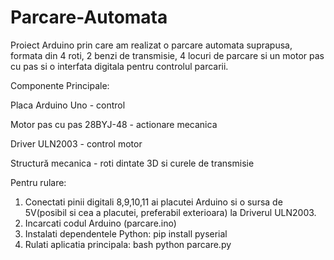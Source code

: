 # Parcare-Automata
Proiect Arduino prin care am realizat o parcare automata suprapusa, formata din 4 roti, 2 benzi de transmisie, 4 locuri de parcare si un motor pas cu pas si o interfata digitala pentru controlul parcarii.

Componente Principale:

Placa Arduino Uno - control

Motor pas cu pas 28BYJ-48 - actionare mecanica

Driver ULN2003 - control motor

Structură mecanica - roti dintate 3D si curele de transmisie


Pentru rulare: 
1. Conectati pinii digitali 8,9,10,11 ai placutei Arduino si o sursa de 5V(posibil si cea a placutei, preferabil exterioara) la Driverul ULN2003.
2. Incarcati codul Arduino (parcare.ino)
3. Instalati dependentele Python: pip install pyserial
4. Rulati aplicatia principala: bash python parcare.py
